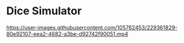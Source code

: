 # Dice Simulator
https://user-images.githubusercontent.com/105762453/229361829-80e92107-eea2-4682-a3be-d92742f90051.mp4

